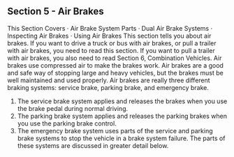 ## Section 5 - Air Brakes
This Section Covers
· Air Brake System Parts
· Dual Air Brake Systems
· Inspecting Air Brakes
· Using Air Brakes
This section tells you about air brakes. If you want to drive a truck or bus with air brakes, or pull a trailer with air brakes, you need to read this section. If you want to pull a trailer with air brakes, you also need to read Section 6, Combination Vehicles.
Air brakes use compressed air to make the brakes work. Air brakes are a good and safe way of stopping large and heavy vehicles, but the brakes must be well maintained and used properly.
Air brakes are really three different braking systems: service brake, parking brake, and emergency brake.
1. The service brake system applies and releases the brakes when you use the brake pedal during normal driving.
2. The parking brake system applies and releases the parking brakes when you use the parking brake control.
3. The emergency brake system uses parts of the service and parking brake systems to stop the vehicle in a brake system failure.
The parts of these systems are discussed in greater detail below.
